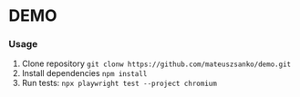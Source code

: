 # DEMO


### Usage

1. Clone repository `git clonw https://github.com/mateuszsanko/demo.git`
2. Install dependencies `npm install`
3. Run tests: `npx playwright test --project chromium`
